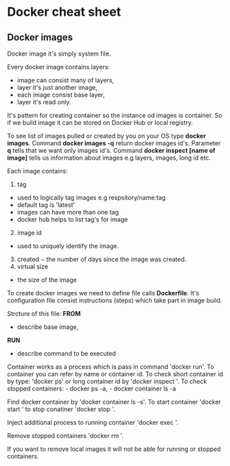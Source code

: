 # Docker cheat sheet

## Docker images
Docker image it's simply system file.

Every docker image contains layers:
- image can consist many of layers,
- layer it's just another image,
- each image consist base layer,
- layer it's read only. 

It's pattern for creating container so the instance od images is container. So if we build image it can be stored on Docker Hub or local registry. 

To see list of images pulled or created by you on your OS type **docker images**. Command **docker images -q** return docker images id's. Parameter **q** tells that we want only images id's. Command **docker inspect [name of image]** tells us information about images e.g layers, images, long id etc.

Each image contains:
1. tag  
 - used to logically tag images e.g respsitory/name:tag
 - default tag is 'latest'
 - images can have more than one tag
 - docker hub helps to list tag's for image
2. image id
 - used to uniquely identify the image.
3. created 
 − the number of days since the image was created.
4. virtual size 
 - the size of the image 

To create docker images we need to define file calls **Dockerfile**. It's configuration file consist instructions (steps) which take part in image build.

Strcture of this file:
**FROM**
 - describe base image,
 
 **RUN**
 - describe command to be executed 

Container works as a process which is pass in command 'docker run'. To container you can refer by name or container id.
To check short container id by type: 'docker ps' or long container id by 'docker inspect <name of image>'.  To check stopped containers:
	- docker ps -a,
	- docker container ls -a

Find docker container by 'docker container ls -s'. To start container 'docker start <containerID>' to stop conatiner 'docker stop <containerID>'.

Inject additional process to running container 'docker exec <containerID> <comand>'.

Remove stopped containers 'docker rm <containerID>'.

If you want to remove local images it will not be able for running or stopped containers. 
